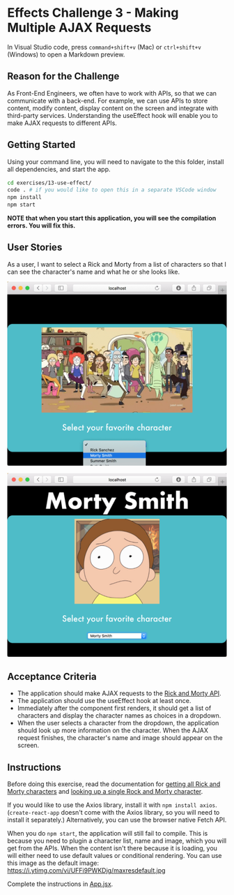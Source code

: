 # Effects Challenge 3 - Making Multiple AJAX Requests

In Visual Studio code, press `command+shift+v` (Mac) or `ctrl+shift+v` (Windows) to open a Markdown preview.

## Reason for the Challenge

As Front-End Engineers, we often have to work with APIs, so that we can communicate with a back-end. For example, we can use APIs to store content, modify content, display content on the screen and integrate with third-party services. Understanding the useEffect hook will enable you to make AJAX requests to different APIs.

## Getting Started

Using your command line, you will need to navigate to the this folder, install all dependencies, and start the app.

```bash
cd exercises/13-use-effect/
code . # if you would like to open this in a separate VSCode window
npm install
npm start
```

**NOTE that when you start this application, you will see the compilation errors. You will fix this.**

## User Stories

As a user, I want to select a Rick and Morty from a list of characters so that I can see the character's name and what he or she looks like.

![User selecting a Rick and Morty character](rick-morty1.png)

![What should happen after a user selects a character](rick-morty2.png)

## Acceptance Criteria

- The application should make AJAX requests to the [Rick and Morty API](https://rickandmortyapi.com/).
- The application should use the useEffect hook at least once.
- Immediately after the component first renders, it should get a list of characters and display the character names as choices in a dropdown.
- When the user selects a character from the dropdown, the application should look up more information on the character. When the AJAX request finishes, the character's name and image should appear on the screen.

## Instructions

Before doing this exercise, read the documentation for [getting all Rick and Morty characters](https://rickandmortyapi.com/documentation/#get-all-characters) and [looking up a single Rock and Morty character](https://rickandmortyapi.com/documentation/#get-a-single-character).

If you would like to use the Axios library, install it with `npm install axios`. (`create-react-app` doesn't come with the Axios library, so you will need to install it separately.) Alternatively, you can use the browser native Fetch API.

When you do `npm start`, the application will still fail to compile. This is because you need to plugin a character list, name and image, which you will get from the APIs. When the content isn't there because it is loading, you will either need to use default values or conditional rendering. You can use this image as the default image:
https://i.ytimg.com/vi/UFFi9PWKDjg/maxresdefault.jpg

Complete the instructions in [App.jsx](src/App.jsx).
